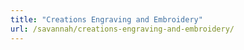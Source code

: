 ```yaml
---
title: "Creations Engraving and Embroidery"
url: /savannah/creations-engraving-and-embroidery/
---
```


